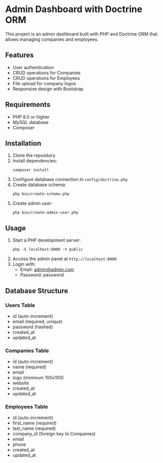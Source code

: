 # Admin Dashboard with Doctrine ORM

This project is an admin dashboard built with PHP and Doctrine ORM that allows managing companies and employees.

## Features

- User authentication
- CRUD operations for Companies
- CRUD operations for Employees
- File upload for company logos
- Responsive design with Bootstrap

## Requirements

- PHP 8.0 or higher
- MySQL database
- Composer

## Installation

1. Clone the repository
2. Install dependencies:
   ```
   composer install
   ```
3. Configure database connection in `config/doctrine.php`
4. Create database schema:
   ```
   php bin/create-schema.php
   ```
5. Create admin user:
   ```
   php bin/create-admin-user.php
   ```

## Usage

1. Start a PHP development server:
   ```
   php -S localhost:8000 -t public
   ```
2. Access the admin panel at `http://localhost:8000`
3. Login with:
   - Email: admin@admin.com
   - Password: password

## Database Structure

### Users Table
- id (auto-increment)
- email (required, unique)
- password (hashed)
- created_at
- updated_at

### Companies Table
- id (auto-increment)
- name (required)
- email
- logo (minimum 100x100)
- website
- created_at
- updated_at

### Employees Table
- id (auto-increment)
- first_name (required)
- last_name (required)
- company_id (foreign key to Companies)
- email
- phone
- created_at
- updated_at 